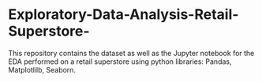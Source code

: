 # Exploratory-Data-Analysis-Retail-Superstore-
This repository contains the dataset as well as the Jupyter notebook for the EDA performed on a retail superstore using python libraries: Pandas, Matplotlilb, Seaborn.
